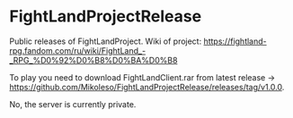 # FightLandProjectRelease
Public releases of FightLandProject.
Wiki of project: https://fightland-rpg.fandom.com/ru/wiki/FightLand_-_RPG_%D0%92%D0%B8%D0%BA%D0%B8

To play you need to download  FightLandClient.rar from latest release -> https://github.com/Mikoleso/FightLandProjectRelease/releases/tag/v1.0.0.

No, the server is currently private.
